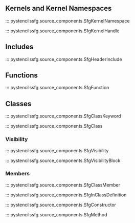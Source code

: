 
## Kernels and Kernel Namespaces

::: pystencilssfg.source_components.SfgKernelNamespace

::: pystencilssfg.source_components.SfgKernelHandle

## Includes

::: pystencilssfg.source_components.SfgHeaderInclude

## Functions

::: pystencilssfg.source_components.SfgFunction

## Classes

::: pystencilssfg.source_components.SfgClassKeyword

::: pystencilssfg.source_components.SfgClass

### Visibility

::: pystencilssfg.source_components.SfgVisibility

::: pystencilssfg.source_components.SfgVisibilityBlock

### Members

::: pystencilssfg.source_components.SfgClassMember

::: pystencilssfg.source_components.SfgInClassDefinition

::: pystencilssfg.source_components.SfgConstructor

::: pystencilssfg.source_components.SfgMethod
